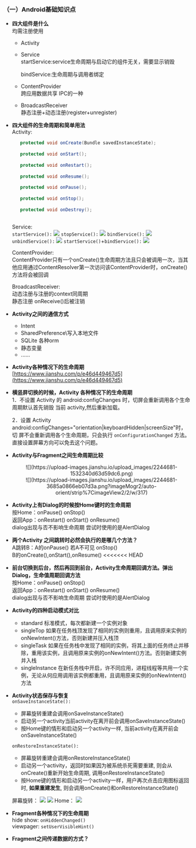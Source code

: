 ### （一）Android基础知识点
* **四大组件是什么**
	</br>均需注册使用
	* Activity
	* Service </br>
		startService:service生命周期与启动它的组件无关，需要显示销毁
		
		bindService:生命周期与调用者绑定
	* ContentProvider
		</br>跨应用数据共享 IPC的一种
	* BroadcastReceiver
		</br>静态注册+动态注册(register+unregister)
		
* **四大组件的生命周期和简单用法**
	</br>Activity:
	
	```java
	   protected void onCreate(Bundle savedInstanceState);  
         
       protected void onStart();     
         
       protected void onRestart();  
         
       protected void onResume();  
         
       protected void onPause();  
         
       protected void onStop();  
         
       protected void onDestroy();  
       
    ```
    Service:</br>
    `startService():`
    ![](https://ws1.sinaimg.cn/large/006tNc79gy1fow5dfwlhkj31720bewh7.jpg)
    `stopService():`
    ![](https://ws4.sinaimg.cn/large/006tNc79gy1fow5defsdrj31700figox.jpg)
    `bindService():`
    ![](https://ws4.sinaimg.cn/large/006tNc79gy1fow5c6j5llj317c09wwg8.jpg)
    `unbindService():`
    ![](https://ws1.sinaimg.cn/large/006tNc79gy1fow5c87u90j31660bggne.jpg)
    `startService()`+`bindService():`
    ![](https://ws1.sinaimg.cn/large/006tNc79gy1fow5qlw0owj317w05g755.jpg)
   
   ContentProvider:</br>
  	ContentProvider只有一个onCreate()生命周期方法且只会被调用一次，当其他应用通过ContentResolver第一次访问该ContentProvider时，onCreate()方法将会被回调
  	
  	BroadcastReceiver:</br>
  	动态注册与注册的context同周期</br>
  	静态注册 onReceive()后被注销
 
* **Activity之间的通信方式**
	* Intent
	* SharedPreference\写入本地文件
	* SQLite 各种orm
	* 静态变量
	* ......
	
* **Activity各种情况下的生命周期**
	[https://www.jianshu.com/p/e46d449467d5](https://www.jianshu.com/p/e46d449467d5)
        		
* **横竖屏切换的时候，Activity 各种情况下的生命周期**
	</br>1．不设置 Activity 的 android:configChanges 时，切屏会重新调用各个生命周期默认首先销毁 当前 activity,然后重新加载。

	2．设置 Activity android:configChanges="orientation|keyboardHidden|screenSize"时，切 屏不会重新调用各个生命周期，只会执行 `onConfigurationChanged` 方法。直接设置屏幕方向可以免去这个问题。

* **Activity与Fragment之间生命周期比较**
	<center>![](https://upload-images.jianshu.io/upload_images/2244681-1532340d63d59dc6.png)</center>
	<center>![](https://upload-images.jianshu.io/upload_images/2244681-3685a0866eb07d3a.png?imageMogr2/auto-orient/strip%7CimageView2/2/w/317)</center>
	
* **Activity上有Dialog的时候按Home键时的生命周期**
 </br> 按Home：onPause() onStop()
 </br>返回App：onRestart() onStart() onResume()
 </br>dialog出现与否不影响生命周期 尝试时使用的是AlertDialog

* **两个Activity 之间跳转时必然会执行的是哪几个方法？**
	</br>A跳转B：A的onPause()  若A不可见 onStop()
</br>	 B的onCreate(),onStart(),onResume()
<<<<<<< HEAD

* **前台切换到后台，然后再回到前台，Activity生命周期回调方法。弹出Dialog，生命值周期回调方法**
	 </br> 按Home：onPause() onStop()
 </br>返回App：onRestart() onStart() onResume()
 </br>dialog出现与否不影响生命周期 尝试时使用的是AlertDialog
 
* **Activity的四种启动模式对比**

	* standard 标准模式，每次都新建一个实例对象
	* singleTop 如果在任务栈顶发现了相同的实例则重用，且调用原来实例的onNewIntent()方法，否则新建并压入栈顶
	* singleTask 如果在任务栈中发现了相同的实例，将其上面的任务终止并移除，重用该实例，且调用原来实例的onNewIntent()方法。否则新建实例并入栈
	* singleInstance 在新任务栈中开启，许不同应用，进程线程等共用一个实例，无论从何应用调用该实例都重用，且调用原来实例的onNewIntent()方法

* **Activity状态保存与恢复**
	</br>`onSaveInstanceState():`
	* 屏幕旋转重建会调用onSaveInstanceState()
	* 启动另一个activity当前activity在离开前会调用onSaveInstanceState()
	* 按Home键的情形和启动另一个activity一样, 当前activity在离开前会onSaveInstanceState()

	`onRestoreInstanceState():`
	
	* 屏幕旋转重建会调用onRestoreInstanceState()
	* 启动另一个activity，返回时如果因为被系统杀死需要重建, 则会从onCreate()重新开始生命周期, 调用onRestoreInstanceState()
	* 按Home键的情形和启动另一个activity一样，用户再次点击应用图标返回时, **如果重建发生**, 则会调用onCreate()和onRestoreInstanceState()
	
	屏幕旋转：
	![](https://ws4.sinaimg.cn/large/006tNc79ly1fowagm8kr0j30h603kaah.jpg)
	![](https://ws4.sinaimg.cn/large/006tNc79ly1fowagmto6oj30fk040t9a.jpg)
	Home：
	![](https://ws2.sinaimg.cn/large/006tNc79ly1fowagne86jj30fm058750.jpg)
	
* **Fragment各种情况下的生命周期**
	</br>hide show: `onHiddenChanged()`
	</br>viewpager: `setUserVisibleHint()`

* **Fragment之间传递数据的方式？**


